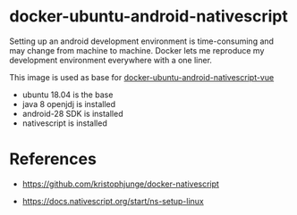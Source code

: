 # docker-ubuntu-android-nativescript

Setting up an android development environment is time-consuming and may change from machine to machine.
Docker lets me reproduce my development environment everywhere with a one liner.

This image is used as base for [docker-ubuntu-android-nativescript-vue](https://github.com/andreav/docker-ubuntu-android-nativescript-vue/)

- ubuntu 18.04 is the base
- java 8 openjdj is installed
- android-28 SDK is installed
- nativescript is installed 

# References

- https://github.com/kristophjunge/docker-nativescript

- https://docs.nativescript.org/start/ns-setup-linux
